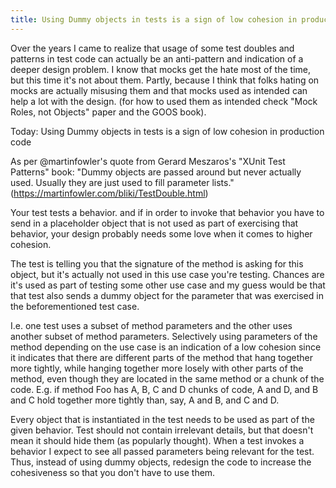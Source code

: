 ```yaml
---
title: Using Dummy objects in tests is a sign of low cohesion in production code
---
```


Over the years I came to realize that usage of some test doubles and patterns in test code can actually be an anti-pattern and indication of a deeper design problem. I know that mocks get the hate most of the time, but this time it's not about them. Partly, because I think that folks hating on mocks are actually misusing them and that mocks used as intended can help a lot with the design. (for how to used them as intended check "Mock Roles, not Objects" paper and the GOOS book).

Today: Using Dummy objects in tests is a sign of low cohesion in production code

As per @martinfowler's quote from Gerard Meszaros's "XUnit Test Patterns" book:
"Dummy objects are passed around but never actually used. Usually they are just used to fill parameter lists."
(https://martinfowler.com/bliki/TestDouble.html)

Your test tests a behavior. and if in order to invoke that behavior you have to send in a placeholder object that is not used as part of exercising that behavior, your design probably needs some love when it comes to higher cohesion.

The test is telling you that the signature of the method is asking for this object, but it's actually not used in this use case you're testing. Chances are it's used as part of testing some other use case and my guess would be that that test also sends a dummy object for the parameter that was exercised in the beforementioned test case.

I.e. one test uses a subset of method parameters and the other uses another subset of method parameters. Selectively using parameters of the method depending on the use case is an indication of a low cohesion since it indicates that there are different parts of the method that hang together more tightly, while hanging together more losely with other parts of the method, even though they are located in the same method or a chunk of the code.
E.g. if method Foo has A, B, C and D chunks of code, A and D, and B and C hold together more tightly than, say, A and B, and C and D.

Every object that is instantiated in the test needs to be used as part of the given behavior.
Test should not contain irrelevant details, but that doesn't mean it should hide them (as popularly thought). When a test invokes a behavior I expect to see all passed parameters being relevant for the test. Thus, instead of using dummy objects, redesign the code to increase the cohesiveness so that you don't have to use them.
